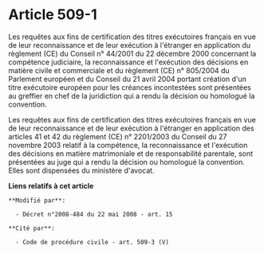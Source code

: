 # Article 509-1

Les requêtes aux fins de certification des titres exécutoires français en vue de leur reconnaissance et de leur exécution à
l'étranger en application du règlement (CE) du Conseil n° 44/2001 du 22 décembre 2000 concernant la compétence judiciaire, la
reconnaissance et l'exécution des décisions en matière civile et commerciale et du règlement (CE) n° 805/2004 du Parlement
européen et du Conseil du 21 avril 2004 portant création d'un titre exécutoire européen pour les créances incontestées sont
présentées au greffier en chef de la juridiction qui a rendu la décision ou homologué la convention.

Les requêtes aux fins de certification des titres exécutoires français en vue de leur reconnaissance et de leur exécution à
l'étranger en application des articles 41 et 42 du règlement (CE) n° 2201/2003 du Conseil du 27 novembre 2003 relatif à la
compétence, la reconnaissance et l'exécution des décisions en matière matrimoniale et de responsabilité parentale, sont
présentées au juge qui a rendu la décision ou homologué la convention. Elles sont dispensées du ministère d'avocat.

**Liens relatifs à cet article**

	**Modifié par**:

	  - Décret n°2008-484 du 22 mai 2008 - art. 15

	**Cité par**:

	  - Code de procédure civile - art. 509-3 (V)
